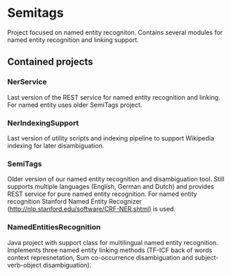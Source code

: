 Semitags
========

Project focused on named entity recogniton. Contains several modules for named entity recognition and linking support.

## Contained projects

### NerService

Last version of the REST service for named entity recognition and linking. For named entity uses older SemiTags project.

### NerIndexingSupport

Last version of utility scripts and indexing pipeline to support Wikipedia indexing for later disambiguation.

### SemiTags

Older version of our named entity recognition and disambiguation tool. Still supports multiple languages (English, German and Dutch) and provides REST service for pure named entity recognition. For named entity recognition Stanford Named Entity Recognizer (http://nlp.stanford.edu/software/CRF-NER.shtml) is used.

### NamedEntitiesRecognition

Java project with support class for multilingual named entity recognition. Implements three named entity linking methods (TF-ICF back of words context represnetation, Sum co-occurrence disambiguation and subject-verb-object disambiguation).

